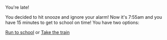 You're late!

You decided to hit snooze and ignore your alarm!
Now it's 7:55am and you have 15 minutes to get to school on time!
You have two options:

[Run to school](good-day/run.md)
or
[Take the train](bad-day/train.md)